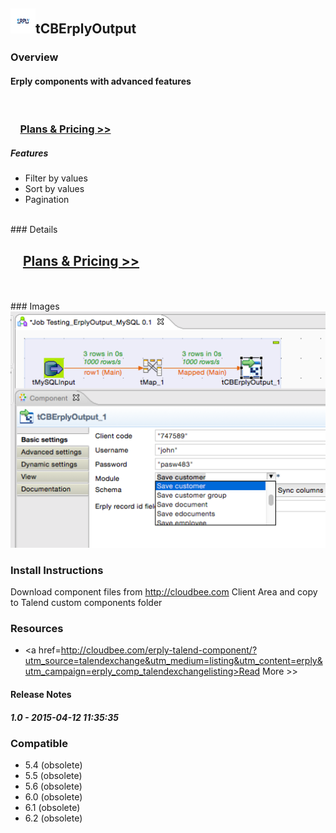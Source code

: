 ## <img src='./logo.jpg' width='40' height='40'>tCBErplyOutput

### Overview
<h4>Erply components with advanced features</h4>
<br />
<h3>&nbsp;&nbsp;&nbsp;&nbsp;<a href="http://cloudbee.com/erply-talend-component/?utm_source=talendexchange&utm_medium=listing&utm_content=erply&utm_campaign=erply_comp_talendexchangelisting">Plans & Pricing >></a></h3>

<h5>Features</h5>
<ul>
<li>Filter by values</li>
<li>Sort by values</li>
<li>Pagination</li>
<br />
</ul>
### Details
<br/>
<h2>&nbsp;&nbsp;&nbsp;&nbsp;<a href="http://cloudbee.com/activecampaign-talend-component/?utm_source=talendexchange&utm_medium=listing&utm_content=activecampaign&utm_campaign=activecampaign_comp_talendexchangelisting"><strong>Plans & Pricing >></strong></a></h2>
<br/><br/>
### Images
<a href='./screenshots/v_1.0__1.jpg'><img src='./screenshots/v_1.0__1.jpg' ></a>


### Install Instructions
Download component files from http://cloudbee.com Client Area and copy to Talend custom components folder
### Resources
 * <a href=http://cloudbee.com/erply-talend-component/?utm_source=talendexchange&utm_medium=listing&utm_content=erply&utm_campaign=erply_comp_talendexchangelisting>Read More >></a>

#### Release Notes

##### 1.0 - 2015-04-12 11:35:35

### Compatible
 -  5.4 (obsolete)
 -   5.5 (obsolete)
 -   5.6 (obsolete)
 -   6.0 (obsolete)
 -   6.1 (obsolete)
 -   6.2 (obsolete)
